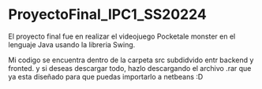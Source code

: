 # ProyectoFinal_IPC1_SS20224
El proyecto final fue en realizar el videojuego Pocketale monster en el lenguaje Java usando la libreria Swing.

Mi codigo se encuentra dentro de la carpeta src subdidvido entr backend y fronted.
y si deseas descargar todo, hazlo descargando el archivo .rar que ya esta diseñado para que puedas importarlo a netbeans :D
